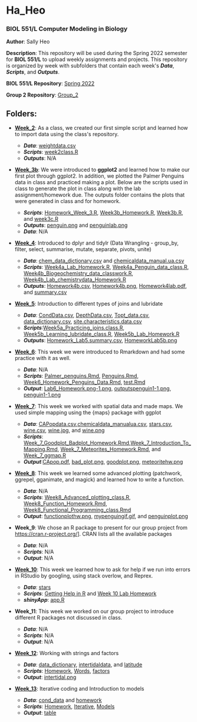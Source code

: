 # Ha_Heo

### BIOL 551/L Computer Modeling in Biology

**Author**: Sally Heo  

**Description**: This repository will be used during the Spring 2022 semester for **BIOL 551/L** to upload weekly assignments and projects. This repository is organized by week with subfolders that contain each week's **_Data_**, **_Scripts_**, and **_Outputs_**.  

**BIOL 551/L Repository**: [Spring 2022](https://github.com/Biol551-CSUN/Spring-2022) 

**Group 2 Repository**: [Group_2](https://github.com/Biol551-CSUN/Group_2)

## **Folders**:

* [**Week_2**](https://github.com/Biol551-CSUN/Ha_Heo/tree/main/Week_2): As a class, we created our first simple script and learned how to import data using the class's repository.  
  * **_Data_**: [weightdata.csv](https://github.com/Biol551-CSUN/Ha_Heo/blob/main/Week_2/Data/weightdata.csv) 
  * **_Scripts_**: [week2class.R](https://github.com/Biol551-CSUN/Ha_Heo/blob/main/Week_2/Scripts/week2class.R) 
  * **_Outputs_**: N/A   
    
* [**Week_3b**](https://github.com/Biol551-CSUN/Ha_Heo/tree/main/Week_3): We were introduced to **ggplot2** and learned how to make our first plot through ggplot2. In addition, we plotted the Palmer Penguins data in class and practiced making a plot. Below are the scripts used in class to generate the plot in class along with the lab assignment/homework due. The outputs folder contains the plots that were generated in class and for homework. 
  * **_Scripts_**: [Homework_Week_3.R](https://github.com/Biol551-CSUN/Ha_Heo/blob/main/Week_3/Scripts/Homework_Week_3.R), [Week3b_Homework.R](https://github.com/Biol551-CSUN/Ha_Heo/blob/main/Week_3/Scripts/Week3b_Homework.R), [Week3b.R](https://github.com/Biol551-CSUN/Ha_Heo/blob/main/Week_3/Scripts/week3b.R), and [week3c.R](https://github.com/Biol551-CSUN/Ha_Heo/blob/main/Week_3/Scripts/week3c.R)
  * **_Outputs_**: [penguin.png](https://github.com/Biol551-CSUN/Ha_Heo/blob/main/Week_3/Output/penguin.png) and [penguinlab.png](https://github.com/Biol551-CSUN/Ha_Heo/blob/main/Week_3/Output/penguinlab.png)
  * **_Data_**: N/A
  
* [**Week_4**](https://github.com/Biol551-CSUN/Ha_Heo/tree/main/Week_4): Introduced to dplyr and tidylr (Data Wrangling - group_by, filter, select, summarise, mutate, separate, pivots, unite)
  * **_Data_**: [chem_data_dictionary.csv](https://github.com/Biol551-CSUN/Ha_Heo/blob/main/Week_4/Data/chem_data_dictionary.csv) and [chemicaldata_manual.ua.csv](https://github.com/Biol551-CSUN/Ha_Heo/blob/main/Week_4/Data/chemicaldata_maunalua.csv)
  * **_Scripts_**: [Week4a_Lab_Homework.R](https://github.com/Biol551-CSUN/Ha_Heo/blob/main/Week_4/Scripts/Week4a_Lab_Homework.R), [Week4a_Penguin_data_class.R](https://github.com/Biol551-CSUN/Ha_Heo/blob/main/Week_4/Scripts/Week4a_Penguin_data_class.R), [Week4b_Biogeochemistry_data_classwork.R](https://github.com/Biol551-CSUN/Ha_Heo/blob/main/Week_4/Scripts/Week4b_Biogeochemistry_data_classwork.R), [Week4b_Lab_chemistrydata_Homework.R](https://github.com/Biol551-CSUN/Ha_Heo/blob/main/Week_4/Scripts/Week4b_Lab_chemistrydata_Homework.R)
  * **_Outputs_**: [Homework4b.csv](https://github.com/Biol551-CSUN/Ha_Heo/blob/main/Week_4/Outputs/Homework4b.csv), [Homework4b.png](https://github.com/Biol551-CSUN/Ha_Heo/blob/main/Week_4/Outputs/Homework4b.png), [Homework4lab.pdf](https://github.com/Biol551-CSUN/Ha_Heo/blob/main/Week_4/Outputs/Homework4lab.pdf), and [summary.csv](https://github.com/Biol551-CSUN/Ha_Heo/blob/main/Week_4/Outputs/summary.csv)

* [**Week_5**](https://github.com/Biol551-CSUN/Ha_Heo/tree/main/Week_5): Introduction to different types of joins and lubridate
  * **_Data_**: [CondData.csv](https://github.com/Biol551-CSUN/Ha_Heo/blob/main/Week_5/Data/CondData.csv), [DepthData.csv](https://github.com/Biol551-CSUN/Ha_Heo/blob/main/Week_5/Data/DepthData.csv), [Topt_data.csv](https://github.com/Biol551-CSUN/Ha_Heo/blob/main/Week_5/Data/Topt_data.csv), [data_dictionary.csv](https://github.com/Biol551-CSUN/Ha_Heo/blob/main/Week_5/Data/data_dictionary.csv), [site.characteristics.data.csv](https://github.com/Biol551-CSUN/Ha_Heo/blob/main/Week_5/Data/site.characteristics.data.csv)
  * **_Scripts_**:[Week5a_Practicing_joins.class.R](https://github.com/Biol551-CSUN/Ha_Heo/blob/main/Week_5/Scripts/Week5a_Practicing_joins_class.R), [Week5b_Learning_lubridate_class.R](https://github.com/Biol551-CSUN/Ha_Heo/blob/main/Week_5/Scripts/Week5b_Learning_lubridate_class.R), [Week5b_Lab_Homework.R](https://github.com/Biol551-CSUN/Ha_Heo/blob/main/Week_5/Scripts/Week5b_Lab_Homework.R)
  * **_Outputs_**: [Homework_Lab5.summary.csv](https://github.com/Biol551-CSUN/Ha_Heo/blob/main/Week_5/Output/Homework_Lab5_summary.csv), [HomeworkLab5b.png](https://github.com/Biol551-CSUN/Ha_Heo/blob/main/Week_5/Output/HomeworkLab5b.png)
 
 * [**Week_6**](https://github.com/Biol551-CSUN/Ha_Heo/tree/main/Week_6): This week we were introduced to Rmarkdown and had some practice with it as well.
   * **_Data_**: N/A
   * **_Scripts_**: [Palmer_penguins.Rmd](https://github.com/Biol551-CSUN/Ha_Heo/blob/main/Week_6/Scripts/Palmer_penguins.Rmd), [Penguins.Rmd](https://github.com/Biol551-CSUN/Ha_Heo/blob/main/Week_6/Scripts/Penguins.Rmd), [Week6_Homework_Penguins_Data.Rmd](https://github.com/Biol551-CSUN/Ha_Heo/blob/main/Week_6/Scripts/Week6_Homework_Penguins_Data.Rmd), [test.Rmd](https://github.com/Biol551-CSUN/Ha_Heo/blob/main/Week_6/Scripts/test.Rmd)
   * **_Output_**: [Lab6_Homework.png-1.png](https://github.com/Biol551-CSUN/Ha_Heo/blob/main/Week_6/Outputs/Lab6_Homework.png-1.png), [outputspenguin1-1.png](https://github.com/Biol551-CSUN/Ha_Heo/blob/main/Week_6/Outputs/outputspenguin1-1.png), [penguin1-1.png](https://github.com/Biol551-CSUN/Ha_Heo/blob/main/Week_6/Outputs/penguin1-1.png)
 
 * [**Week_7**](https://github.com/Biol551-CSUN/Ha_Heo/tree/main/Week_7): This week we worked with spatial data and made maps. We used simple mapping using the {maps} package with ggplot
   * **_Data_**: [CAPopdata.csv](https://github.com/Biol551-CSUN/Ha_Heo/blob/main/Week_7/Data/CAPopdata.csv),[chemicaldata_manualua.csv](https://github.com/Biol551-CSUN/Ha_Heo/blob/main/Week_7/Data/chemicaldata_maunalua.csv), [stars.csv](https://github.com/Biol551-CSUN/Ha_Heo/blob/main/Week_7/Data/stars.csv), [wine.csv](https://github.com/Biol551-CSUN/Ha_Heo/blob/main/Week_7/Data/wine.csv), [wine.jpg](https://github.com/Biol551-CSUN/Ha_Heo/blob/main/Week_7/Data/wine.jpg), and [wine.png](https://github.com/Biol551-CSUN/Ha_Heo/blob/main/Week_7/Data/wine.png)
   * **_Scripts_**: [Week_7_Goodplot_Badplot_Homework.Rmd](https://github.com/Biol551-CSUN/Ha_Heo/blob/main/Week_7/Scripts/Week_7_Goodplot_Badplot_Homework.Rmd),[Week_7_Introduction_To_Mapping.Rmd](https://github.com/Biol551-CSUN/Ha_Heo/blob/main/Week_7/Scripts/Week_7_Introduction_To_Mapping.Rmd), [Week_7_Meteorites_Homework.Rmd](https://github.com/Biol551-CSUN/Ha_Heo/blob/main/Week_7/Scripts/Week_7_Meteorites_Homework.Rmd), and [Week_7_ggmap.R](https://github.com/Biol551-CSUN/Ha_Heo/blob/main/Week_7/Scripts/Week_7_ggmap.R)
   * **_Output_**:[CApop.pdf](https://github.com/Biol551-CSUN/Ha_Heo/blob/main/Week_7/Output/CApop.pdf), [bad_plot.png](https://github.com/Biol551-CSUN/Ha_Heo/blob/main/Week_7/Output/bad_plot.png), [goodplot.png](https://github.com/Biol551-CSUN/Ha_Heo/blob/main/Week_7/Output/goodplot.png), [meteoritehw.png](https://github.com/Biol551-CSUN/Ha_Heo/blob/main/Week_7/Output/meteoritehw.png)
 
 * [**Week_8**](https://github.com/Biol551-CSUN/Ha_Heo/tree/main/Week_8): This week we learned some advanced plotting (patchwork, ggrepel, gganimate, and magick) and learned how to write a function. 
   * **_Data_**: N/A
   * **_Scripts_**: [Week8_Advanced_plotting_class.R](https://github.com/Biol551-CSUN/Ha_Heo/blob/main/Week_8/Scripts/Week8_Advanced_plotting_class.R), [Week8_Function_Homework.Rmd](https://github.com/Biol551-CSUN/Ha_Heo/blob/main/Week_8/Scripts/Week8_Function_Homework.Rmd), [Week8_Functional_Programming_class.Rmd](https://github.com/Biol551-CSUN/Ha_Heo/blob/main/Week_8/Scripts/Week8_Functional_Programming_class.Rmd)
   * **_Output_**: [functionplothw.png](https://github.com/Biol551-CSUN/Ha_Heo/blob/main/Week_8/Output/functionplothw.png), [mypenguingif.gif](https://github.com/Biol551-CSUN/Ha_Heo/blob/main/Week_8/Output/mypenguingif.gif), and [penguinplot.png](https://github.com/Biol551-CSUN/Ha_Heo/blob/main/Week_8/Output/penguinplot.png)
 
 * **Week_9**: We chose an R package to present for our group project from https://cran.r-project.org/]. CRAN lists all the available packages
   * **_Data_**: N/A
   * **_Scripts_**: N/A
   * **_Output_**: N/A
 
 * [**Week_10**](https://github.com/Biol551-CSUN/Ha_Heo/tree/main/Week_10): This week we learned how to ask for help if we run into errors in RStudio by googling, using stack overlow, and Reprex. 
   * **_Data_**: [stars](https://github.com/Biol551-CSUN/Ha_Heo/blob/main/Week_10/Data/stars.csv)
   * **_Scripts_**: [Getting Help in R](https://github.com/Biol551-CSUN/Ha_Heo/blob/main/Week_10/Scripts/Week10_Getting_Help_In_R.R) and [Week 10 Lab Homework](https://github.com/Biol551-CSUN/Ha_Heo/blob/main/Week_10/Scripts/Week10_Lab_Homework.R)
   * **_shinyApp_**: [app.R](https://github.com/Biol551-CSUN/Ha_Heo/blob/main/Week_10/shinyApp/app.R)
 
 * **Week_11**: This week we worked on our group project to introduce different R packages not discussed in class. 
   * **_Data_**: N/A
   * **_Scripts_**: N/A
   * **_Output_**: N/A
 
 * [**Week_12**](https://github.com/Biol551-CSUN/Ha_Heo/tree/main/Week_12): Working with strings and factors
   * **_Data_**: [data_dictionary](https://github.com/Biol551-CSUN/Ha_Heo/blob/main/Week_12/Data/intertidal_data_dictionary.csv), [intertidaldata](https://github.com/Biol551-CSUN/Ha_Heo/blob/main/Week_12/Data/intertidaldata.csv), and [latitude](https://github.com/Biol551-CSUN/Ha_Heo/blob/main/Week_12/Data/intertidaldata_latitude.csv)
   * **_Scripts_**: [Homework](https://github.com/Biol551-CSUN/Ha_Heo/blob/main/Week_12/Scripts/Week12_Lab_Homework.Rmd), [Words](https://github.com/Biol551-CSUN/Ha_Heo/blob/main/Week_12/Scripts/Week12a_Working_with_words.Rmd), [factors](https://github.com/Biol551-CSUN/Ha_Heo/blob/main/Week_12/Scripts/Week12b_Working_with_factors.Rmd)
   * **_Output_**: [intertidal.png](https://github.com/Biol551-CSUN/Ha_Heo/blob/main/Week_12/Output/intertidal.png)
  
* [**Week_13**](https://github.com/Biol551-CSUN/Ha_Heo/tree/main/Week_13): Iterative coding and Introduction to models
  * **_Data_**: [cond_data](https://github.com/Biol551-CSUN/Ha_Heo/tree/main/Week_13/Data/cond_data) and [homework](https://github.com/Biol551-CSUN/Ha_Heo/tree/main/Week_13/Data/homework)
  * **_Scripts_**: [Homework](https://github.com/Biol551-CSUN/Ha_Heo/blob/main/Week_13/Scripts/Week13_Homework.Rmd), [Iterative](https://github.com/Biol551-CSUN/Ha_Heo/blob/main/Week_13/Scripts/Week13_Iterative_coding_classnotes.Rmd), [Models](https://github.com/Biol551-CSUN/Ha_Heo/blob/main/Week_13/Scripts/Week13b_Intro_to_models.Rmd)
  * **_Output_**: [table](https://github.com/Biol551-CSUN/Ha_Heo/blob/main/Week_13/Output/table.docx)
 
